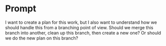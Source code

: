 # Prompt

I want to create a plan for this work, but I also want to understand how we should handle this from a branching point of view. Should we merge this branch into another, clean up this branch, then create a new one? Or should we do the new plan on this branch?

